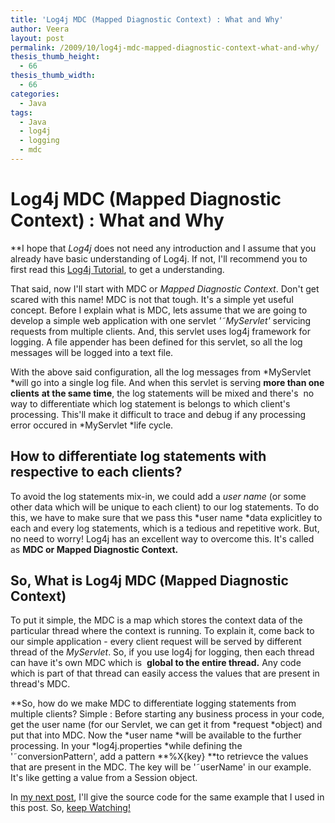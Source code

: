 ```yaml
---
title: 'Log4j MDC (Mapped Diagnostic Context) : What and Why'
author: Veera
layout: post
permalink: /2009/10/log4j-mdc-mapped-diagnostic-context-what-and-why/
thesis_thumb_height:
  - 66
thesis_thumb_width:
  - 66
categories:
  - Java
tags:
  - Java
  - log4j
  - logging
  - mdc
---
```

# Log4j MDC (Mapped Diagnostic Context) : What and Why

**I hope that *Log4j* does not need any introduction and I assume that you already have basic understanding of Log4j. If not, I'll recommend you to first read this [Log4j Tutorial][1], to get a understanding.

 [1]: http://veerasundar.com/blog/2009/07/log4j-tutorial-adding-log4j-logging-to-your-project/ "Log4j Tutorial"

That said, now I'll start with MDC or *Mapped Diagnostic Context*. Don't get scared with this name! MDC is not that tough. It's a simple yet useful concept. Before I explain what is MDC, lets assume that we are going to develop a simple web application with one servlet *'˜MyServlet'* servicing requests from multiple clients. And, this servlet uses log4j framework for logging. A file appender has been defined for this servlet, so all the log messages will be logged into a text file.

With the above said configuration, all the log messages from *MyServlet *will go into a single log file. And when this servlet is serving **more than one clients** **at the same time**, the log statements will be mixed and there's  no way to differentiate which log statement is belongs to which client's processing. This'll make it difficult to trace and debug if any processing error occured in *MyServlet *life cycle.

## How to differentiate log statements with respective to each clients?

To avoid the log statements mix-in, we could add a *user name* (or some other data which will be unique to each client) to our log statements. To do this, we have to make sure that we pass this *user name *data explicitley to each and every log statements, which is a tedious and repetitive work. But, no need to worry! Log4j has an excellent way to overcome this. It's called as **MDC or Mapped Diagnostic Context.**

## So, What is Log4j MDC (Mapped Diagnostic Context)

To put it simple, the MDC is a map which stores the context data of the particular thread where the context is running. To explain it, come back to our simple application - every client request will be served by different thread of the *MyServlet*. So, if you use log4j for logging, then each thread can have it's own MDC which is  **global to the entire thread.** Any code which is part of that thread can easily access the values that are present in thread's MDC.

**So, how do we make MDC to differentiate logging statements from multiple clients? Simple : Before starting any business process in your code, get the user name (for our Servlet, we can get it from *request *object) and put that into MDC. Now the *user name *will be available to the further processing. In your *log4j.properties *while defining the '˜conversionPattern', add a pattern **%X{key} **to retrievce the values that are present in the MDC. The key will be '˜userName' in our example. It's like getting a value from a Session object.

In [my next post][2], I'll give the source code for the same example that I used in this post. So, [keep Watching!][3]

 [2]: http://veerasundar.com/blog/2009/11/log4j-mdc-mapped-diagnostic-context-example-code/ "Log4j MDC example code"
 [3]: http://veerasundar.com/blog/feed "Subscriibe to this blog feed"